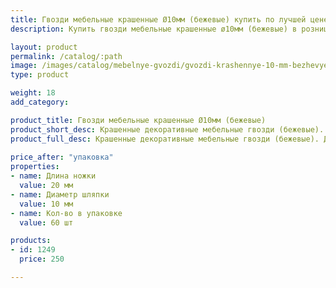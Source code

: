 ```yaml
---
title: Гвозди мебельные крашенные Ø10мм (бежевые) купить по лучшей цене с доставкой - Поролоныч
description: Купить гвозди мебельные крашенные ø10мм (бежевые) в розницу с доставкой по Москве в интернет-магазине Поролоныча.

layout: product
permalink: /catalog/:path
image: /images/catalog/mebelnye-gvozdi/gvozdi-krashennye-10-mm-bezhevye-01_1600w.jpg
type: product

weight: 18
add_category: 

product_title: Гвозди мебельные крашенные Ø10мм (бежевые)
product_short_desc: Крашенные декоративные мебельные гвозди (бежевые). Диаметр шляпки 10 мм, длина ножки 20 мм.
product_full_desc: Крашенные декоративные мебельные гвозди (бежевые). Диаметр шляпки 10 мм, длина ножки 20 мм.
        
price_after: "упаковка"
properties:
- name: Длина ножки
  value: 20 мм
- name: Диаметр шляпки
  value: 10 мм
- name: Кол-во в упаковке
  value: 60 шт

products:
- id: 1249
  price: 250

---
```

